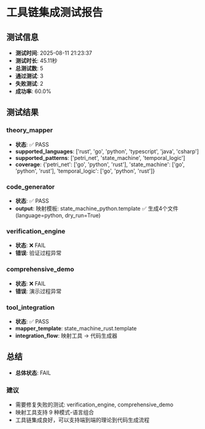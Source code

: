 # 工具链集成测试报告

## 测试信息

- **测试时间**: 2025-08-11 21:23:37
- **测试时长**: 45.11秒
- **总测试数**: 5
- **通过测试**: 3
- **失败测试**: 2
- **成功率**: 60.0%

## 测试结果

### theory_mapper

- **状态**: ✅ PASS
- **supported_languages**: ['rust', 'go', 'python', 'typescript', 'java', 'csharp']
- **supported_patterns**: ['petri_net', 'state_machine', 'temporal_logic']
- **coverage**: {'petri_net': ['go', 'python', 'rust'], 'state_machine': ['go', 'python', 'rust'], 'temporal_logic': ['go', 'python', 'rust']}

### code_generator

- **状态**: ✅ PASS
- **output**: 映射模板: state_machine_python.template
✅ 生成4个文件 (language=python, dry_run=True)

### verification_engine

- **状态**: ❌ FAIL
- **错误**: 验证过程异常

### comprehensive_demo

- **状态**: ❌ FAIL
- **错误**: 演示过程异常

### tool_integration

- **状态**: ✅ PASS
- **mapper_template**: state_machine_rust.template
- **integration_flow**: 映射工具 → 代码生成器

## 总结

- **总体状态**: FAIL

### 建议

- 需要修复失败的测试: verification_engine, comprehensive_demo
- 映射工具支持 9 种模式-语言组合
- 工具链集成良好，可以支持端到端的理论到代码生成流程
